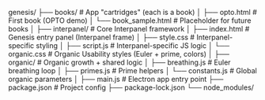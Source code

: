genesis/
├── books/                  # App "cartridges" (each is a book)
│   ├── opto.html           # First book (OPTO demo)
│   └── book_sample.html    # Placeholder for future books
│
├── interpanel/             # Core Interpanel framework
│   ├── index.html          # Genesis entry panel (Interpanel frame)
│   ├── style.css           # Interpanel-specific styling
│   ├── script.js           # Interpanel-specific JS logic
│   └── organic.css         # Organic Usability styles (Euler + prime, colors)
│
├── organic/                # Organic growth + shared logic
│   ├── breathing.js        # Euler breathing loop
│   ├── primes.js           # Prime helpers
│   └── constants.js        # Global organic parameters
│
├── main.js                 # Electron app entry point
├── package.json            # Project config
├── package-lock.json
└── node_modules/